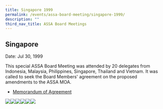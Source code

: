 ```yaml
---
title: Singapore 1999
permalink: /events/assa-board-meeting/singapore-1999/
description: ""
third_nav_title: ASSA Board Meetings
---
```

## Singapore
Date: Jul 30, 1999

This special ASSA Board Meeting was attended by 20 delegates from Indonesia, Malaysia, Philippines, Singapore, Thailand and Vietnam. It was called to seek the Board Members' agreement on the proposed amendments to the ASSA MOA.

* [Memorandum of Agreement](/files/ASSA%20Board%20Meeting/Singapore%201999/Memorandum%20of%20Agreement.pdf)

![](/images/Board%20Meeting/Singapore%201999/Singapore-1999-1.jpg)![](/images/Board%20Meeting/Singapore%201999/Singapore-1999-2.jpg)![](/images/Board%20Meeting/Singapore%201999/Singapore-1999-3.jpg)![](/images/Board%20Meeting/Singapore%201999/Singapore-1999-4.jpg)![](/images/Board%20Meeting/Singapore%201999/Singapore-1999-5.jpg)![](/images/Board%20Meeting/Singapore%201999/Singapore-1999-6.jpg)